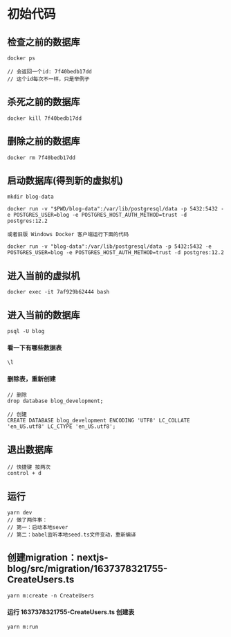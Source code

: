 # 初始代码

## 检查之前的数据库
```
docker ps

// 会返回一个id: 7f40bedb17dd
// 这个id每次不一样，只是举例子
```

## 杀死之前的数据库
```
docker kill 7f40bedb17dd
```

## 删除之前的数据库
```
docker rm 7f40bedb17dd
```

## 启动数据库(得到新的虚拟机)
```
mkdir blog-data

docker run -v "$PWD/blog-data":/var/lib/postgresql/data -p 5432:5432 -e POSTGRES_USER=blog -e POSTGRES_HOST_AUTH_METHOD=trust -d postgres:12.2

或者旧版 Windows Docker 客户端运行下面的代码

docker run -v "blog-data":/var/lib/postgresql/data -p 5432:5432 -e POSTGRES_USER=blog -e POSTGRES_HOST_AUTH_METHOD=trust -d postgres:12.2
```

## 进入当前的虚拟机
```
docker exec -it 7af929b62444 bash
```

## 进入当前的数据库
```
psql -U blog
```

#### 看一下有哪些数据表
```
\l
```

#### 删除表，重新创建
```
// 删除
drop database blog_development;

// 创建
CREATE DATABASE blog_development ENCODING 'UTF8' LC_COLLATE 'en_US.utf8' LC_CTYPE 'en_US.utf8';
```

## 退出数据库
```
// 快捷键 按两次
control + d
```

## 运行
```
yarn dev
// 做了两件事：
// 第一：启动本地sever
// 第二：babel监听本地seed.ts文件变动，重新编译
```

## 创建migration：nextjs-blog/src/migration/1637378321755-CreateUsers.ts
```
yarn m:create -n CreateUsers
```

#### 运行 1637378321755-CreateUsers.ts 创建表
```
yarn m:run
```